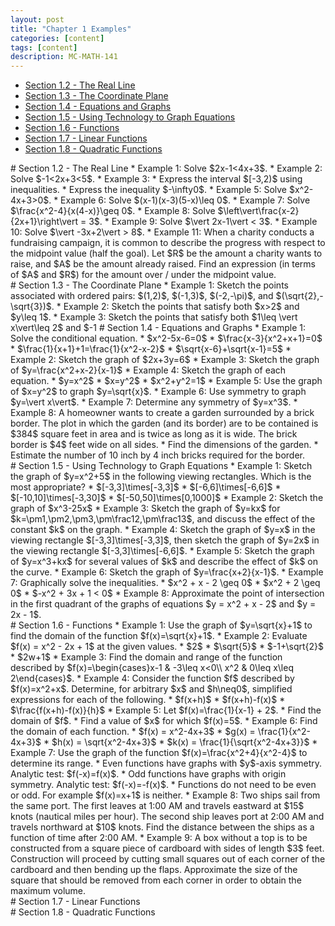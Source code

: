 ```yaml
---
layout: post
title: "Chapter 1 Examples"
categories: [content]
tags: [content]
description: MC-MATH-141
---
```


* [Section 1.2 - The Real Line](#s2)
* [Section 1.3 - The Coordinate Plane](#s3)
* [Section 1.4 - Equations and Graphs](#s4)
* [Section 1.5 - Using Technology to Graph Equations](#s5)
* [Section 1.6 - Functions](#s6)
* [Section 1.7 - Linear Functions](#s7)
* [Section 1.8 - Quadratic Functions](#s8)

<div id='s2'/>
# Section 1.2 - The Real Line
* Example 1: Solve $2x-1<4x+3$.
* Example 2: Solve $-1<2x+3<5$.
* Example 3:
	* Express the interval $[-3,2)$ using inequalities.
	* Express the inequality $-\infty<x\leq 2$ using interval notation.
* Example 4: Solve $(x-1)(x-3)>0$.
* Example 5: Solve $x^2-4x+3>0$.
* Example 6: Solve $(x-1)(x-3)(5-x)\leq 0$.
* Example 7: Solve $\frac{x^2-4}{x(4-x)}\geq 0$.
* Example 8: Solve $\left\vert\frac{x-2}{2x+1}\right\vert = 3$.
* Example 9: Solve $\vert 2x-1\vert < 3$.
* Example 10: Solve $\vert -3x+2\vert > 8$.
* Example 11: When a charity conducts a fundraising campaign, it is common to describe the progress with respect to the midpoint value (half the goal). Let $R$ be the amount a charity wants to raise, and $A$ be the amount already raised. Find an expression (in terms of $A$ and $R$) for the amount over / under the midpoint value.

<div id='s3'/>
# Section 1.3 - The Coordinate Plane
* Example 1: Sketch the points associated with ordered pairs: $(1,2)$, $(-1,3)$, $(-2,-\pi)$, and $(\sqrt{2},-\sqrt{3})$.
* Example 2: Sketch the points that satisfy both $x>2$ and $y\leq 1$.
* Example 3: Sketch the points that satisfy both $1\leq \vert x\vert\leq 2$ and $-1<y<3$
* Example 4: Determine an equation for a circle of radius $3$, centered at $(-1,2)$.
* Example 5: Sketch the points that satisfy $1<(x-2)^2+(y-1)^2\leq 4$.
* Example 6: Find the equation of the circle with center $(-2,-1)$ that passes through the point $(-3,1)$.
* Example 7: Sketch the circle with equation $x^2 + y^2 + 4x - 6y = 3$.
* Example 8: A gas pipeline is to be constructed from point $A$ to point $B$ on the other side of a river. Point $C$ is constructed directly across the river from point $B$. Point $A$ is located on the same side as point $C$, but $300$ feet upstream. If the river is $750$ feet wide, how much pipe is required?

<div id='s4'/>
# Section 1.4 - Equations and Graphs
* Example 1: Solve the conditional equation.
	* $x^2-5x-6=0$
	* $\frac{x-3}{x^2+x+1}=0$
	* $\frac{1}{x+1}+1=\frac{1}{x^2-x-2}$
	* $\sqrt{x-6}+\sqrt{x-1}=5$
* Example 2: Sketch the graph of $2x+3y=6$
* Example 3: Sketch the graph of $y=\frac{x^2+x-2}{x-1}$
* Example 4: Sketch the graph of each equation.
	* $y=x^2$
	* $x=y^2$
	* $x^2+y^2=1$
* Example 5: Use the graph of $x=y^2$ to graph $y=\sqrt{x}$.
* Example 6: Use symmetry to graph $y=\vert x\vert$.
* Example 7: Determine any symmetry of $y=x^3$.
* Example 8: A homeowner wants to create a garden surrounded by a brick border. The plot in which the garden (and its border) are to be contained is $384$ square feet in area and is twice as long as it is wide. The brick border is $4$ feet wide on all sides.
	* Find the dimensions of the garden.
	* Estimate the number of 10 inch by 4 inch bricks required for the border.

<div id='s5'/>
# Section 1.5 - Using Technology to Graph Equations
* Example 1: Sketch the graph of $y=x^2+5$ in the following viewing rectangles. Which is the most appropriate?
	* $[-3,3]\times[-3,3]$
	* $[-6,6]\times[-6,6]$
	* $[-10,10]\times[-3,30]$
	* $[-50,50]\times[0,1000]$
* Example 2: Sketch the graph of $x^3-25x$
* Example 3: Sketch the graph of $y=kx$ for $k=\pm1,\pm2,\pm3,\pm\frac12,\pm\frac13$, and discuss the effect of the constant $k$ on the graph.
* Example 4: Sketch the graph of $y=x$ in the viewing rectangle $[-3,3]\times[-3,3]$, then sketch the graph of $y=2x$ in the viewing rectangle $[-3,3]\times[-6,6]$.
* Example 5: Sketch the graph of $y=x^3+kx$ for several values of $k$ and describe the effect of $k$ on the curve.
* Example 6: Sketch the graph of $y=\frac{x+2}{x-1}$.
* Example 7: Graphically solve the inequalities.
	* $x^2 + x - 2 \geq 0$
	* $x^2 + 2 \geq 0$
	* $-x^2 + 3x + 1 < 0$
* Example 8: Approximate the point of intersection in the first quadrant of the graphs of equations $y = x^2 + x - 2$ and $y = 2x - 1$.

<div id='s6'/>
# Section 1.6 - Functions
* Example 1: Use the graph of $y=\sqrt{x}+1$ to find the domain of the function $f(x)=\sqrt{x}+1$.
* Example 2: Evaluate $f(x) = x^2 - 2x + 1$ at the given values.
	* $2$
	* $\sqrt{5}$
	* $-1+\sqrt{2}$
	* $2w+1$
* Example 3: Find the domain and range of the function described by $f(x)=\begin{cases}x-1 & -3\leq x<0\\ x^2 & 0\leq x\leq 2\end{cases}$.
* Example 4: Consider the function $f$ described by $f(x)=x^2+x$. Determine, for arbitrary $x$ and $h\neq0$, simplified expressions for each of the following.
	* $f(x+h)$
	* $f(x+h)-f(x)$
	* $\frac{f(x+h)-f(x)}{h}$
* Example 5: Let $f(x)=\frac{1}{x-1} + 2$.
	* Find the domain of $f$.
	* Find a value of $x$ for which $f(x)=5$.
* Example 6: Find the domain of each function.
	* $f(x) = x^2-4x+3$
	* $g(x) = \frac{1}{x^2-4x+3}$
	* $h(x) = \sqrt{x^2-4x+3}$
	* $k(x) = \frac{1}{\sqrt{x^2-4x+3}}$
* Example 7: Use the graph of the function $f(x)=\frac{x^2+4}{x^2-4}$ to determine its range.
	* Even functions have graphs with $y$-axis symmetry. Analytic test: $f(-x)=f(x)$.
	* Odd functions have graphs with origin symmetry. Analytic test: $f(-x)=-f(x)$.
	* Functions do not need to be even or odd. For example $f(x)=x+1$ is neither.
* Example 8: Two ships sail from the same port. The first leaves at 1:00 AM and travels eastward at $15$ knots (nautical miles per hour). The second ship leaves port at 2:00 AM and travels northward at $10$ knots. Find the distance between the ships as a function of time after 2:00 AM.
* Example 9: A box without a top is to be constructed from a square piece of cardboard with sides of length $3$ feet. Construction will proceed by cutting small squares out of each corner of the cardboard and then bending up the flaps. Approximate the size of the square that should be removed from each corner in order to obtain the maximum volume.


<div id='s7'/>
# Section 1.7 - Linear Functions

<div id='s8'/>
# Section 1.8 - Quadratic Functions
